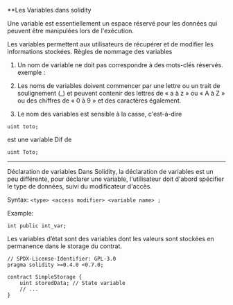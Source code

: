 **Les Variables dans solidity 

Une variable est essentiellement un espace réservé pour les données qui peuvent être manipulées lors de l'exécution.

 Les variables permettent aux utilisateurs de récupérer et de modifier les informations stockées. Règles de nommage des variables 

1. Un nom de variable ne doit pas correspondre à des mots-clés réservés. exemple : 

2. Les noms de variables doivent commencer par une lettre ou un trait de soulignement (_) et peuvent contenir des lettres de « a à z » ou « A à Z » ou des chiffres de « 0 à 9 » et des caractères également.

3. Le nom des variables est sensible à la casse, c'est-à-dire

```uint toto;``` 

est une variable Dif de 

```uint Toto;```

-------

Déclaration de variables Dans Solidity, la déclaration de variables est un peu différente, pour déclarer une variable, l'utilisateur doit d'abord spécifier le type de données, suivi du modificateur d'accès.


Syntax:
```<type> <access modifier> <variable name> ;```

Example:

```int public int_var;```


Les variables d’état sont des variables dont les valeurs sont stockées en permanence dans le storage du contrat.

```
// SPDX-License-Identifier: GPL-3.0
pragma solidity >=0.4.0 <0.7.0;

contract SimpleStorage {
    uint storedData; // State variable
    // ...
}
```